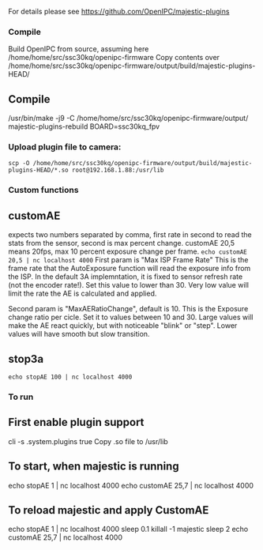 For details please see https://github.com/OpenIPC/majestic-plugins

### Compile
Build OpenIPC from source, assuming here /home/home/src/ssc30kq/openipc-firmware
Copy contents over /home/home/src/ssc30kq/openipc-firmware/output/build/majestic-plugins-HEAD/
## Compile
/usr/bin/make -j9 -C /home/home/src/ssc30kq/openipc-firmware/output/ majestic-plugins-rebuild BOARD=ssc30kq_fpv

### Upload plugin file to camera:

```
scp -O /home/home/src/ssc30kq/openipc-firmware/output/build/majestic-plugins-HEAD/*.so root@192.168.1.88:/usr/lib
```


### Custom functions
## customAE
expects two numbers separated by comma, first rate in second to read the stats from the sensor, second is max percent change.
customAE 20,5 means 20fps, max 10 percent exposure change per frame.
```echo customAE 20,5 | nc localhost 4000```
First param is "Max ISP Frame Rate"
This is the frame rate that the AutoExposure function will read the exposure info from the ISP. In the default 3A implemntation, it is fixed to sensor refresh rate (not the encoder rate!).
Set this value to lower than 30. Very low value will limit the rate the AE is calculated and applied.

Second param is "MaxAERatioChange", default is 10.
This is the Exposure change ratio per cicle. Set it to values between 10 and 30. 
Large values will make the AE react quickly, but with noticeable "blink" or "step".
Lower values will have smooth but slow transition.


## stop3a
```echo stopAE 100 | nc localhost 4000```



### To run
## First enable plugin support 
cli -s .system.plugins true
Copy .so file to /usr/lib

## To start, when majestic is running
echo stopAE 1 | nc localhost 4000
echo customAE 25,7 | nc localhost 4000

## To reload majestic and apply CustomAE
echo stopAE 1 | nc localhost 4000
sleep 0.1
killall -1 majestic
sleep 2
echo customAE 25,7 | nc localhost 4000
